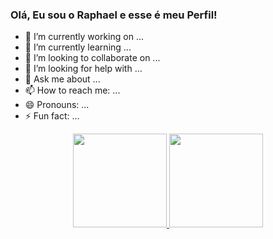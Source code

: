 ### Olá, Eu sou o Raphael e esse é meu Perfil!

- 🔭 I’m currently working on ...
- 🌱 I’m currently learning ...
- 👯 I’m looking to collaborate on ...
- 🤔 I’m looking for help with ...
- 💬 Ask me about ...
- 📫 How to reach me: ...
- 😄 Pronouns: ...
- ⚡ Fun fact: ...


<div align="center">
  <a href="https://github.com/BaYega-RFA">
  <img height="150em" src="https://github-readme-stats.vercel.app/api?username=BaYega-RFA&show_icons=true&theme=onedark&include_all_commits=true&count_private=true"/>
  <img height="150em" src="https://github-readme-stats.vercel.app/api/top-langs/?username=BaYega-RFA&layout=compact&langs_count=7&theme=dark"/>
